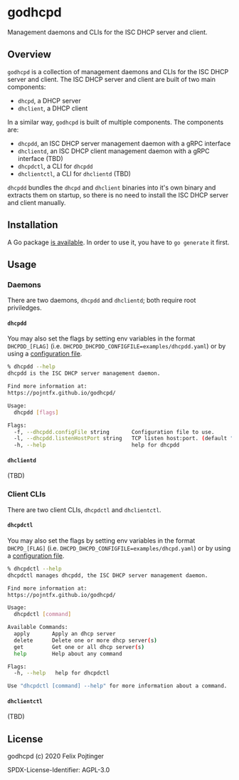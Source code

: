 # godhcpd

Management daemons and CLIs for the ISC DHCP server and client.

## Overview

`godhcpd` is a collection of management daemons and CLIs for the ISC DHCP server and client. The ISC DHCP server and client are built of two main components:

- `dhcpd`, a DHCP server
- `dhclient`, a DHCP client

In a similar way, `godhcpd` is built of multiple components. The components are:

- `dhcpdd`, an ISC DHCP server management daemon with a gRPC interface
- `dhclientd`, an ISC DHCP client management daemon with a gRPC interface (TBD)
- `dhcpdctl`, a CLI for `dhcpdd`
- `dhclientctl`, a CLI for `dhclientd` (TBD)

`dhcpdd` bundles the `dhcpd` and `dhclient` binaries into it's own binary and extracts them on startup, so there is no need to install the ISC DHCP server and client manually.

## Installation

A Go package [is available](https://godoc.org/github.com/pojntfx/godhcpd). In order to use it, you have to `go generate` it first.

## Usage

### Daemons

There are two daemons, `dhcpdd` and `dhclientd`; both require root priviledges.

#### `dhcpdd`

You may also set the flags by setting env variables in the format `DHCPDD_[FLAG]` (i.e. `DHCPDD_DHCPDD_CONFIGFILE=examples/dhcpdd.yaml`) or by using a [configuration file](examples/dhcpdd.yaml).

```bash
% dhcpdd --help
dhcpdd is the ISC DHCP server management daemon.

Find more information at:
https://pojntfx.github.io/godhcpd/

Usage:
  dhcpdd [flags]

Flags:
  -f, --dhcpdd.configFile string       Configuration file to use.
  -l, --dhcpdd.listenHostPort string   TCP listen host:port. (default "localhost:1240")
  -h, --help                           help for dhcpdd
```

#### `dhclientd`

(TBD)

### Client CLIs

There are two client CLIs, `dhcpdctl` and `dhclientctl`.

#### `dhcpdctl`

You may also set the flags by setting env variables in the format `DHCPD_[FLAG]` (i.e. `DHCPD_DHCPD_CONFIGFILE=examples/dhcpd.yaml`) or by using a [configuration file](examples/dhcpd.yaml).

```bash
% dhcpdctl --help
dhcpdctl manages dhcpdd, the ISC DHCP server management daemon.

Find more information at:
https://pojntfx.github.io/godhcpd/

Usage:
  dhcpdctl [command]

Available Commands:
  apply       Apply an dhcp server
  delete      Delete one or more dhcp server(s)
  get         Get one or all dhcp server(s)
  help        Help about any command

Flags:
  -h, --help   help for dhcpdctl

Use "dhcpdctl [command] --help" for more information about a command.
```

#### `dhclientctl`

(TBD)

## License

godhcpd (c) 2020 Felix Pojtinger

SPDX-License-Identifier: AGPL-3.0
